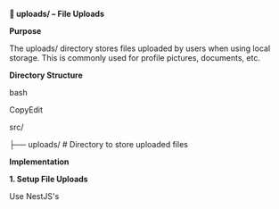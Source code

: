 ﻿**📁 uploads/ – File Uploads**

**Purpose**

The uploads/ directory stores files uploaded by users when using local storage. This is commonly used for profile pictures, documents, etc.​

**Directory Structure**

bash

CopyEdit

src/

├── uploads/                         # Directory to store uploaded files

**Implementation**

**1. Setup File Uploads**

Use NestJS's

